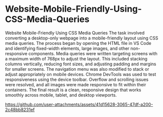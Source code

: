 # Website-Mobile-Friendly-Using-CSS-Media-Queries
Website Mobile-Friendly Using CSS Media Queries
The task involved converting a desktop-only webpage into a mobile-friendly layout using CSS media queries. The process began by opening the HTML file in VS Code and identifying fixed-width elements, large images, and other non-responsive components. Media queries were written targeting screens with a maximum width of 768px to adjust the layout. This included stacking columns vertically, reducing font sizes, and adjusting padding and margins for smaller screens. The navigation menu was also modified to stack or adjust appropriately on mobile devices. Chrome DevTools was used to test responsiveness using the device toolbar. Overflow and scrolling issues were resolved, and all images were made responsive to fit within their containers. The final result is a clean, responsive design that works smoothly across mobile, tablet, and desktop viewports.

https://github.com/user-attachments/assets/41d15628-3065-47df-a200-2c48bb8231ef


